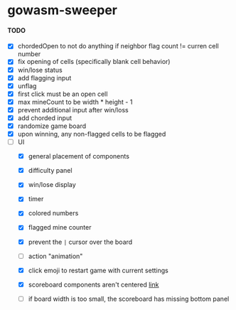 # gowasm-sweeper

#### TODO

- [x] chordedOpen to not do anything if neighbor flag count != curren cell number
- [x] fix opening of cells (specifically blank cell behavior)
- [x] win/lose status
- [x] add flagging input
- [x] unflag
- [x] first click must be an open cell
- [x] max mineCount to be width * height - 1
- [x] prevent additional input after win/loss
- [x] add chorded input
- [x] randomize game board
- [x] upon winning, any non-flagged cells to be flagged
- [ ] UI
	- [x] general placement of components
	- [x] difficulty panel
	- [x] win/lose display
	- [x] timer
	- [x] colored numbers
	- [x] flagged mine counter
	- [x] prevent the `|` cursor over the board
  - [ ] action "animation"
  - [x] click emoji to restart game with current settings
  - [x] scoreboard components aren't centered [link](https://i.imgur.com/1Mph4Su.png)
  - [ ] if board width is too small, the scoreboard has missing bottom panel

